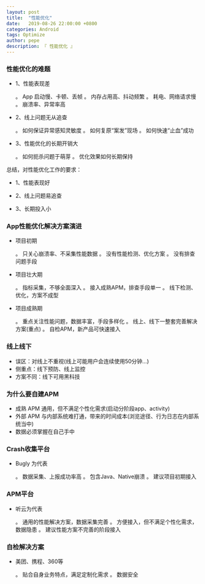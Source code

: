 ```yaml
---
layout: post
title:  "性能优化"
date:   2019-08-26 22:00:00 +0800
categories: Android
tags: Optimize
author: pepe
description: 『 性能优化 』
---
```


### **性能优化的难题**

* 1、性能表现差

    。 App 启动慢、卡顿、丢帧
    。 内存占用高、抖动频繁
    。 耗电、网络请求慢
    。 崩溃率、异常率高
    
* 2、线上问题无从追查

    。 如何保证异常感知灵敏度
    。 如何复原“案发”现场
    。 如何快速“止血”成功

* 3、性能优化的长期开销大

    。 如何扼杀问题于萌芽
    。 优化效果如何长期保持
    
总结，对性能优化工作的要求：

* 1、性能表现好

* 2、线上问题易追查

* 3、长期投入小

### **App性能优化解决方案演进**

* 项目初期
    
    。 只关心崩溃率、不采集性能数据
    。 没有性能检测、优化方案
    。 没有排查问题手段

* 项目壮大期
        
    。 指标采集，不够全面深入
    。 接入成熟APM，排查手段单一
    。 线下检测、优化，方案不成型
    
* 项目成熟期

    。 重点关注性能问题，数据丰富，手段多样化
    。 线上、线下一整套完善解决方案(重点)
    。 自检APM，新产品可快速接入

### **线上线下**

* 误区：对线上不重视(线上可能用户会连续使用50分钟...)
* 侧重点：线下预防、线上监控
* 方案不同：线下可用黑科技

### **为什么要自建APM**

* 成熟 APM 通用，但不满足个性化需求(启动分阶段app、activity)
* 外部 APM 与内部系统难打通，带来的时间成本(浏览途径、行为日志在内部系统当中)
* 数据必须掌握在自己手中


### **Crash收集平台**

* Bugly 为代表

    。 数据采集、上报成功率高
    。 包含Java、Native崩溃
    。 建议项目初期接入

### **APM平台**

* 听云为代表

    。 通用的性能解决方案，数据采集完善
    。 方便接入，但不满足个性化需求，数据隐患
    。 建议性能方案不完善的阶段接入
    
### **自检解决方案**

* 美团、携程、360等

    。 贴合自身业务特点，满足定制化需求
    。 数据安全



    











